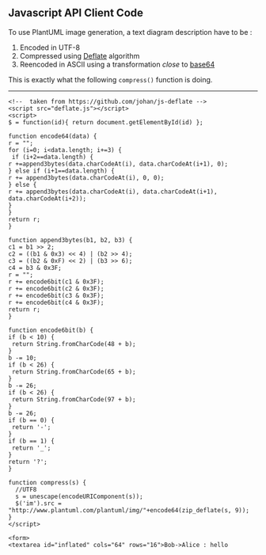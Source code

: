 ## Javascript API Client Code

To use PlantUML image generation, a text diagram description have to be :

1. Encoded in UTF-8
1. Compressed using [Deflate](http://en.wikipedia.org/wiki/DEFLATE) algorithm
1. Reencoded in ASCII using a transformation *close* to [base64](http://en.wikipedia.org/wiki/Base64)

This is exactly what the following ``compress()`` function is doing.


----

```
<!--  taken from https://github.com/johan/js-deflate -->
<script src="deflate.js"></script>
<script>
$ = function(id){ return document.getElementById(id) };

function encode64(data) {
r = "";
for (i=0; i<data.length; i+=3) {
 if (i+2==data.length) {
r +=append3bytes(data.charCodeAt(i), data.charCodeAt(i+1), 0);
} else if (i+1==data.length) {
r += append3bytes(data.charCodeAt(i), 0, 0);
} else {
r += append3bytes(data.charCodeAt(i), data.charCodeAt(i+1),
data.charCodeAt(i+2));
}
}
return r;
}

function append3bytes(b1, b2, b3) {
c1 = b1 >> 2;
c2 = ((b1 & 0x3) << 4) | (b2 >> 4);
c3 = ((b2 & 0xF) << 2) | (b3 >> 6);
c4 = b3 & 0x3F;
r = "";
r += encode6bit(c1 & 0x3F);
r += encode6bit(c2 & 0x3F);
r += encode6bit(c3 & 0x3F);
r += encode6bit(c4 & 0x3F);
return r;
}

function encode6bit(b) {
if (b < 10) {
 return String.fromCharCode(48 + b);
}
b -= 10;
if (b < 26) {
 return String.fromCharCode(65 + b);
}
b -= 26;
if (b < 26) {
 return String.fromCharCode(97 + b);
}
b -= 26;
if (b == 0) {
 return '-';
}
if (b == 1) {
 return '_';
}
return '?';
}

function compress(s) {
  //UTF8
  s = unescape(encodeURIComponent(s));
  $('im').src = "http://www.plantuml.com/plantuml/img/"+encode64(zip_deflate(s, 9));
}
</script>

<form>
<textarea id="inflated" cols="64" rows="16">Bob->Alice : hello
```


